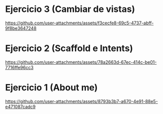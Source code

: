 # Ejercicio 3 (Cambiar de vistas)
https://github.com/user-attachments/assets/f3cecfe8-69c5-4737-abff-9f8be3647248



# Ejercicio 2 (Scaffold e Intents)
https://github.com/user-attachments/assets/78a2663d-67ec-414c-be01-7716ffe96cc3


# Ejercicio 1 (About me)
https://github.com/user-attachments/assets/8793b3b7-a670-4e91-88e5-e471087cadc9

